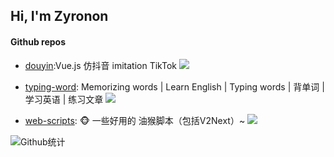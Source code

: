 
## Hi,  I'm Zyronon

#### Github repos 

- [douyin](https://github.com/zyronon/douyin.git):Vue.js 仿抖音 imitation TikTok [![](https://img.shields.io/github/stars/zyronon/douyin)](https://github.com/zyronon/douyin.git)
 
- [typing-word](https://github.com/zyronon/typing-word): Memorizing words | Learn English | Typing words | 背单词 | 学习英语 | 练习文章 [![](https://img.shields.io/github/stars/zyronon/typing-word)](https://github.com/zyronon/typing-word)
 
- [web-scripts](https://github.com/zyronon/web-scripts): 🐵 一些好用的 油猴脚本（包括V2Next）~ [![](https://img.shields.io/github/stars/zyronon/web-scripts)](https://github.com/zyronon/typing-word)


 
 
![Github统计](https://github-readme-stats.vercel.app/api?username=Zyronon&bg_color=30,e96443,904e95&title_color=fff&text_color=fff)

